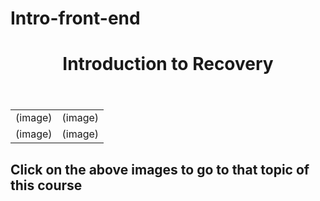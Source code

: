 # Intro-front-end
<head><style="width:100%; border: 1px black; background color: rgb(237,140,14); color: black; text-align: center;"></style></head><div class="container"><body><header><h1>Introduction to Recovery</h1></header><section><table><tbody><tr><td style="width: 50%;">(image)</td><td style="width: 50%;">(image)</td></tr><tr><td style="width: 50%;">(image)</td><td style="width: 50%;">(image)</td></tr></tbody></table><footer><h2>Click on the above images to go to that topic of this course</h2></footer></div></body>
